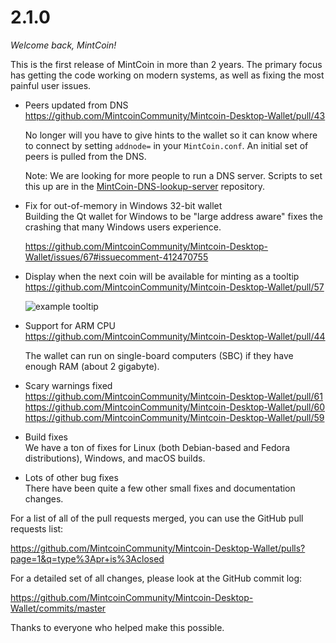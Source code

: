 # 2.1.0

_Welcome back, MintCoin!_

This is the first release of MintCoin in more than 2 years. The
primary focus has getting the code working on modern systems, as well
as fixing the most painful user issues.

* Peers updated from DNS  
  https://github.com/MintcoinCommunity/Mintcoin-Desktop-Wallet/pull/43

  No longer will you have to give hints to the wallet so it can know
  where to connect by setting `addnode=` in your `MintCoin.conf`. An
  initial set of peers is pulled from the DNS.

  Note: We are looking for more people to run a DNS server. Scripts to
  set this up are in the
  [MintCoin-DNS-lookup-server](https://github.com/shane-kerr/MintCoin-DNS-lookup-server)
  repository.

* Fix for out-of-memory in Windows 32-bit wallet  
  Building the Qt wallet for Windows to be "large address aware" fixes
  the crashing that many Windows users experience.

  https://github.com/MintcoinCommunity/Mintcoin-Desktop-Wallet/issues/67#issuecomment-412470755

* Display when the next coin will be available for minting as a tooltip  
  https://github.com/MintcoinCommunity/Mintcoin-Desktop-Wallet/pull/57

  ![example tooltip](https://user-images.githubusercontent.com/1943584/38581536-b02d6eea-3cfc-11e8-8232-44e45921d4e7.png)

* Support for ARM CPU  
  https://github.com/MintcoinCommunity/Mintcoin-Desktop-Wallet/pull/44

  The wallet can run on single-board computers (SBC) if they have
  enough RAM (about 2 gigabyte).

* Scary warnings fixed  
  https://github.com/MintcoinCommunity/Mintcoin-Desktop-Wallet/pull/61
  https://github.com/MintcoinCommunity/Mintcoin-Desktop-Wallet/pull/60
  https://github.com/MintcoinCommunity/Mintcoin-Desktop-Wallet/pull/59

* Build fixes  
  We have a ton of fixes for Linux (both Debian-based and Fedora
  distributions), Windows, and macOS builds.

* Lots of other bug fixes   
  There have been quite a few other small fixes and documentation
  changes.

For a list of all of the pull requests merged, you can use the GitHub
pull requests list: 

https://github.com/MintcoinCommunity/Mintcoin-Desktop-Wallet/pulls?page=1&q=type%3Apr+is%3Aclosed

For a detailed set of all changes, please look at the GitHub commit
log:

https://github.com/MintcoinCommunity/Mintcoin-Desktop-Wallet/commits/master

Thanks to everyone who helped make this possible.
